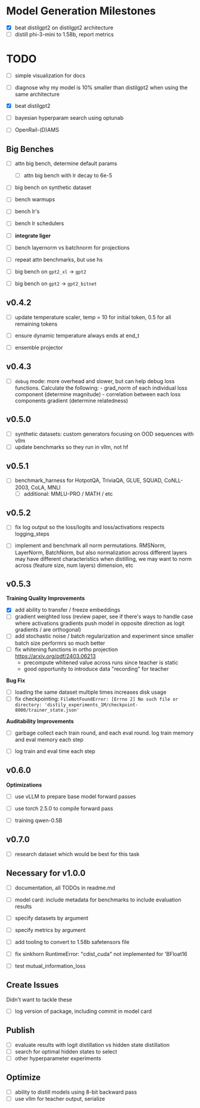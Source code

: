# Model Generation Milestones
- [x] beat distilgpt2 on distilgpt2 architecture
- [ ] distill phi-3-mini to 1.58b, report metrics

# TODO

- [ ] simple visualization for docs
- [ ] diagnose why my model is 10% smaller than distilgpt2 when using the same architecture
- [x] beat distilgpt2
- [ ] bayesian hyperparam search using optunab
- [ ] OpenRail-(D)AMS



## Big Benches
- [ ] attn big bench, determine default params
  - [ ] attn big bench with lr decay to 6e-5
- [ ] big bench on synthetic dataset
- [ ] bench warmups
- [ ] bench lr's
- [ ] bench lr schedulers
- [ ] **integrate liger**
- [ ] bench layernorm vs batchnorm for projections
- [ ] repeat attn benchmarks, but use hs
- [ ] big bench on `gpt2_xl` -> `gpt2`
- [ ] big bench on `gpt2` -> `gpt2_bitnet`



## v0.4.2
- [ ] update temperature scaler, temp = 10 for initial token, 0.5 for all remaining tokens
- [ ] ensure dynamic temperature always ends at end_t
- [ ] ensemble projector


## v0.4.3
- [ ] `debug` mode: more overhead and slower, but can help debug loss functions. Calculate the following:
      - grad_norm of each individual loss component (determine magnitude)
	  - correlation between each loss components gradient (determine relatedness)

## v0.5.0
- [ ] synthetic datasets: custom generators focusing on OOD sequences with vllm
- [ ] update benchmarks so they run in vllm, not hf

## v0.5.1
- [ ] benchmark_harness for HotpotQA, TriviaQA, GLUE, SQUAD, CoNLL-2003, CoLA, MNLI
  - [ ] additional: MMLU-PRO / MATH / etc

## v0.5.2
- [ ] fix log output so the loss/logits and loss/activations respects logging_steps
- [ ] implement and benchmark all norm permutations. RMSNorm, LayerNorm, BatchNorm, but also normalization across different layers may have different characteristics when distilling, we may want to norm across (feature size, num layers) dimension, etc


## v0.5.3
**Training Quality Improvements**
- [x] add ability to transfer / freeze embeddings
- [ ] gradient weighted loss (review paper, see if there's ways to handle case where activations gradients push model in opposite direction as logit gradients / are orthogonal)
- [ ] add stochastic noise / batch regularization and experiment since smaller batch size performrs so much better
- [ ] fix whitening functions in ortho projection https://arxiv.org/pdf/2403.06213
  - precompute whitened value across runs since teacher is static
  - good opportunity to introduce data "recording" for teacher

**Bug Fix**
- [ ] loading the same dataset multiple times increases disk usage
- [ ] fix checkpointing: `FileNotFoundError: [Errno 2] No such file or directory: 'distily_experiments_1M/checkpoint-8000/trainer_state.json'`

**Auditability Improvements**
- [ ] garbage collect each train round, and each eval round. log train memory and eval memory each step
- [ ] log train and eval time each step


## v0.6.0
**Optimizations**
- [ ] use vLLM to prepare base model forward passes
- [ ] use torch 2.5.0 to compile forward pass

- [ ] training qwen-0.5B

## v0.7.0
- [ ] research dataset which would be best for this task

## Necessary for v1.0.0
- [ ] documentation, all TODOs in readme.md
- [ ] model card: include metadata for benchmarks to include evaluation results
- [ ] specify datasets by argument
- [ ] specify metrics by argument
- [ ] add tooling to convert to 1.58b safetensors file
- [ ] fix sinkhorn RuntimeError: "cdist_cuda" not implemented for 'BFloat16
- [ ] test mutual_information_loss


## Create Issues
Didn't want to tackle these
- [ ] log version of package, including commit in model card


## Publish
- [ ] evaluate results with logit distillation vs hidden state distillation
- [ ] search for optimal hidden states to select
- [ ] other hyperparameter experiments

## Optimize
- [ ] ability to distill models using 8-bit backward pass
- [ ] use vllm for teacher output, serialize
